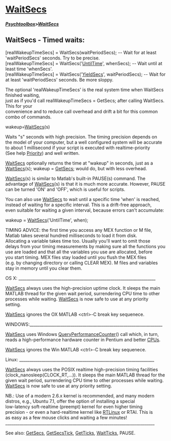 # [WaitSecs](WaitSecs)
##### [Psychtoolbox](Psychtoolbox)>[WaitSecs](WaitSecs)

  
WaitSecs - Timed waits:  
-----------------------  
  
[realWakeupTimeSecs] = WaitSecs(waitPeriodSecs);              -- Wait for at least 'waitPeriodSecs' seconds. Try to be precise.  
[realWakeupTimeSecs] = WaitSecs('[UntilTime](WaitSecs-UntilTime)', whenSecs);       -- Wait until at least time 'whenSecs'.  
[realWakeupTimeSecs] = WaitSecs('[YieldSecs](WaitSecs-YieldSecs)', waitPeriodSecs); -- Wait for at least 'waitPeriodSecs' seconds. Be more sloppy.  
  
The optional 'realWakeupTimeSecs' is the real system time when WaitSecs finished waiting,  
just as if you'd call realWakeupTimeSecs = GetSecs; after calling WaitSecs. This for your  
convenience and to reduce call overhead and drift a bit for this common combo of commands.  
  

 wakeup=[WaitSecs](WaitSecs)(s)  
  
 Waits "s" seconds with high precision.  The timing precision  depends on  
 the model of your computer, but a well configured system will be accurate  
 to about 1 millisecond if your script is executed with realtime-priority  
 (See help [Priority](Priority)) and well written.  
  
 [WaitSecs](WaitSecs) optionally returns the time at "wakeup" in seconds, just as a  
 [WaitSecs](WaitSecs)(s); wakeup = [GetSecs](GetSecs); would do, but with less overhead.  
   
 [WaitSecs](WaitSecs)(s) is similar to Matlab's built-in PAUSE(s) command. The  
 advantage of [WaitSecs](WaitSecs)(s) is that it is much more accurate. However, PAUSE  
 can be turned 'ON' and 'OFF', which is useful for scripts.  
  
 You can also use [WaitSecs](WaitSecs) to wait until a specific time 'when' is reached,  
 instead of waiting for a specific interval. This is a drift-free approach,  
 even suitable for waiting a given interval, because errors can't accumulate:  
  
 wakeup = [WaitSecs](WaitSecs)('UntilTime', when);  
   
 TIMING ADVICE: the first time you access any MEX function or M file,  
 Matlab takes several hundred milliseconds to load it from disk.  
 Allocating a variable takes time too. Usually you'll want to omit those  
 delays from your timing measurements by making sure all the functions you  
 use are loaded and that all the variables you use are allocated, before  
 you start timing. MEX files stay loaded until you flush the MEX files  
 (e.g. by changing directory or calling CLEAR MEX). M files and variables  
 stay in memory until you clear them.  
  
 OS X: \_\_\_\_\_\_\_\_\_\_\_\_\_\_\_\_\_\_\_\_\_\_\_\_\_\_\_\_\_\_\_\_\_\_\_\_\_\_\_\_\_\_\_\_\_\_\_\_\_\_\_\_\_\_\_\_\_\_\_\_\_\_\_\_\_\_\_  
  
 [WaitSecs](WaitSecs) always uses the high-precision uptime clock.  It sleeps the main  
 MATLAB thread for the given wait period, surrendering CPU time to other  
 processes while waiting.  [WaitSecs](WaitSecs) is now safe to use at any priority  
 setting.    
  
 [WaitSecs](WaitSecs) ignores the OX MATLAB <ctrl\>-C break key sequenece.  
  
 WINDOWS:\_\_\_\_\_\_\_\_\_\_\_\_\_\_\_\_\_\_\_\_\_\_\_\_\_\_\_\_\_\_\_\_\_\_\_\_\_\_\_\_\_\_\_\_\_\_\_\_\_\_\_\_\_\_\_\_\_\_\_\_\_\_\_\_\_  
  
 [WaitSecs](WaitSecs) uses  Windows [QueryPerformanceCounter](QueryPerformanceCounter)() call which, in turn,   
 reads a high-performance hardware counter in Pentium and better [CPUs](CPUs).  
  
 [WaitSecs](WaitSecs) ignores the Win MATLAB <ctrl\>-C break key sequenece.  
  
 Linux: \_\_\_\_\_\_\_\_\_\_\_\_\_\_\_\_\_\_\_\_\_\_\_\_\_\_\_\_\_\_\_\_\_\_\_\_\_\_\_\_\_\_\_\_\_\_\_\_\_\_\_\_\_\_\_\_\_\_\_\_\_\_\_\_\_\_  
  
 [WaitSecs](WaitSecs) always uses the POSIX realtime high-precision timing facilities  
 (clock\_nanosleep(CLOCK\_RT,...)). It sleeps the main MATLAB thread for the  
 given wait period, surrendering CPU time to other processes while waiting.  
 [WaitSecs](WaitSecs) is now safe to use at any priority setting.  
  
 NB.: Use of a modern 2.6.x kernel is recommended, and many modern  
 distros, e.g., Ubuntu 7.1, offer the option of installing a special  
 low-latency soft-realtime (preempt) kernel for even higher timing  
 precision - or even a hard-realtime kernel like [RTLinux](RTLinux) or RTAI. This is  
 as easy as a few mouse clicks and waiting a few minutes!  
 \_\_\_\_\_\_\_\_\_\_\_\_\_\_\_\_\_\_\_\_\_\_\_\_\_\_\_\_\_\_\_\_\_\_\_\_\_\_\_\_\_\_\_\_\_\_\_\_\_\_\_\_\_\_\_\_\_\_\_\_\_\_\_\_\_\_\_\_\_\_\_\_\_  
   
 See also: [GetSecs](GetSecs), [GetSecsTick](GetSecsTick), [GetTicks](GetTicks), [WaitTicks](WaitTicks), PAUSE.  
  


